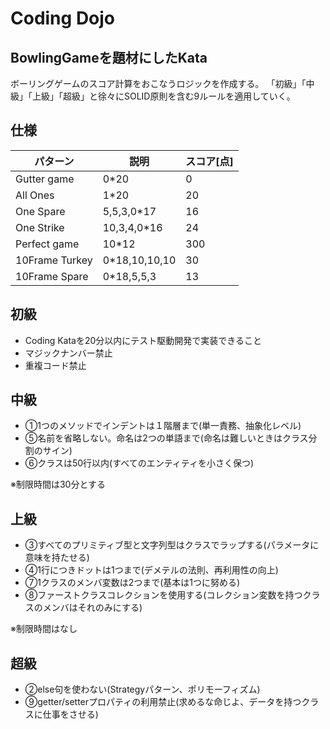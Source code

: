 # Coding Dojo

## BowlingGameを題材にしたKata

ボーリングゲームのスコア計算をおこなうロジックを作成する。
「初級」「中級」「上級」「超級」と徐々にSOLID原則を含む9ルールを適用していく。

## 仕様

| パターン | 説明 | スコア[点]
| ---- | ---- | ---- 
| Gutter game | 0*20 | 0
| All Ones | 1*20 | 20
| One Spare | 5,5,3,0*17 | 16
| One Strike | 10,3,4,0*16 | 24
| Perfect game | 10*12 | 300
| 10Frame Turkey | 0*18,10,10,10 | 30
| 10Frame Spare | 0*18,5,5,3 | 13

## 初級

- Coding Kataを20分以内にテスト駆動開発で実装できること
- マジックナンバー禁止
- 重複コード禁止

## 中級

- ①1つのメソッドでインデントは１階層まで(単一責務、抽象化レベル)
- ⑤名前を省略しない。命名は2つの単語まで(命名は難しいときはクラス分割のサイン)
- ⑥クラスは50行以内(すべてのエンティティを小さく保つ)

※制限時間は30分とする


## 上級

- ③すべてのプリミティブ型と文字列型はクラスでラップする(パラメータに意味を持たせる)
- ④1行につきドットは1つまで(デメテルの法則、再利用性の向上)
- ⑦1クラスのメンバ変数は2つまで(基本は1つに努める)
- ⑧ファーストクラスコレクションを使用する(コレクション変数を持つクラスのメンバはそれのみにする)

※制限時間はなし

## 超級

- ②else句を使わない(Strategyパターン、ポリモーフィズム)
- ⑨getter/setterプロパティの利用禁止(求めるな命じよ、データを持つクラスに仕事をさせる)